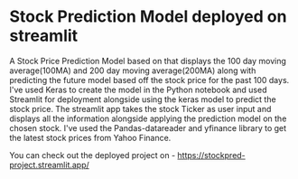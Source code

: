 <h1>Stock Prediction Model deployed on streamlit</h1>
A Stock Price Prediction Model based on that displays the 100 day moving average(100MA) and 200 day moving average(200MA) along with predicting the future model based off the stock price for the past 100 days.
I've used Keras to create the model in the Python notebook and used Streamlit for deployment alongside using the keras model to predict the stock price. 
The streamlit app takes the stock Ticker as user input and displays all the information alongside applying the prediction model on the chosen stock.
I've used the Pandas-datareader and yfinance library to get the latest stock prices from Yahoo Finance.

You can check out the deployed project on - https://stockpred-project.streamlit.app/

